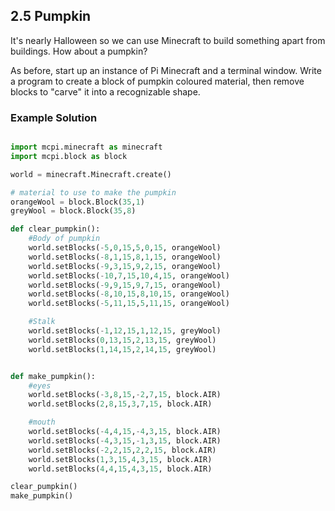 ## 2.5 Pumpkin

It's nearly Halloween so we can use Minecraft to build something apart from
buildings. How about a pumpkin?

As before, start up an instance of Pi Minecraft and a terminal window. Write a program to create a block of pumpkin coloured material, then remove blocks to "carve" it into a recognizable shape.


### Example Solution

```python

import mcpi.minecraft as minecraft
import mcpi.block as block

world = minecraft.Minecraft.create()

# material to use to make the pumpkin
orangeWool = block.Block(35,1)
greyWool = block.Block(35,8)

def clear_pumpkin():
	#Body of pumpkin
	world.setBlocks(-5,0,15,5,0,15, orangeWool)
	world.setBlocks(-8,1,15,8,1,15, orangeWool)
	world.setBlocks(-9,3,15,9,2,15, orangeWool)
	world.setBlocks(-10,7,15,10,4,15, orangeWool)
	world.setBlocks(-9,9,15,9,7,15, orangeWool)
	world.setBlocks(-8,10,15,8,10,15, orangeWool)
	world.setBlocks(-5,11,15,5,11,15, orangeWool)

	#Stalk
	world.setBlocks(-1,12,15,1,12,15, greyWool)
	world.setBlocks(0,13,15,2,13,15, greyWool)
	world.setBlocks(1,14,15,2,14,15, greyWool)


def make_pumpkin():
	#eyes
	world.setBlocks(-3,8,15,-2,7,15, block.AIR)
	world.setBlocks(2,8,15,3,7,15, block.AIR)

	#mouth
	world.setBlocks(-4,4,15,-4,3,15, block.AIR)
	world.setBlocks(-4,3,15,-1,3,15, block.AIR)
	world.setBlocks(-2,2,15,2,2,15, block.AIR)
	world.setBlocks(1,3,15,4,3,15, block.AIR)
	world.setBlocks(4,4,15,4,3,15, block.AIR)

clear_pumpkin()
make_pumpkin()

```
